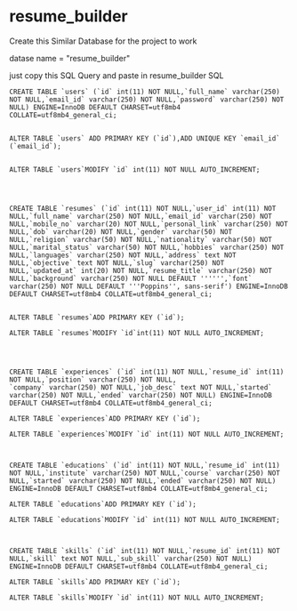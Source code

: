 ﻿# resume_builder


Create this Similar Database for the project to work 

datase name  = "resume_builder"

just copy this SQL Query and paste in resume_builder SQL 

    CREATE TABLE `users` (`id` int(11) NOT NULL,`full_name` varchar(250) NOT NULL,`email_id` varchar(250) NOT NULL,`password` varchar(250) NOT NULL) ENGINE=InnoDB DEFAULT CHARSET=utf8mb4 COLLATE=utf8mb4_general_ci;


    ALTER TABLE `users` ADD PRIMARY KEY (`id`),ADD UNIQUE KEY `email_id` (`email_id`);


    ALTER TABLE `users`MODIFY `id` int(11) NOT NULL AUTO_INCREMENT;




    CREATE TABLE `resumes` (`id` int(11) NOT NULL,`user_id` int(11) NOT NULL,`full_name` varchar(250) NOT NULL,`email_id` varchar(250) NOT NULL,`mobile_no` varchar(20) NOT NULL,`personal_link` varchar(250) NOT NULL,`dob` varchar(20) NOT NULL,`gender` varchar(50) NOT NULL,`religion` varchar(50) NOT NULL,`nationality` varchar(50) NOT NULL,`marital_status` varchar(50) NOT NULL,`hobbies` varchar(250) NOT NULL,`languages` varchar(250) NOT NULL,`address` text NOT NULL,`objective` text NOT NULL,`slug` varchar(250) NOT NULL,`updated_at` int(20) NOT NULL,`resume_title` varchar(250) NOT NULL,`background` varchar(250) NOT NULL DEFAULT '''''',`font` varchar(250) NOT NULL DEFAULT '''Poppins'', sans-serif') ENGINE=InnoDB DEFAULT CHARSET=utf8mb4 COLLATE=utf8mb4_general_ci;
    
    
    ALTER TABLE `resumes`ADD PRIMARY KEY (`id`);
    
    ALTER TABLE `resumes`MODIFY `id`int(11) NOT NULL AUTO_INCREMENT;




    CREATE TABLE `experiences` (`id` int(11) NOT NULL,`resume_id` int(11) NOT NULL,`position` varchar(250) NOT NULL,
    `company` varchar(250) NOT NULL,`job_desc` text NOT NULL,`started` varchar(250) NOT NULL,`ended` varchar(250) NOT NULL) ENGINE=InnoDB DEFAULT CHARSET=utf8mb4 COLLATE=utf8mb4_general_ci;
    
    ALTER TABLE `experiences`ADD PRIMARY KEY (`id`);
    
    ALTER TABLE `experiences`MODIFY `id` int(11) NOT NULL AUTO_INCREMENT;



    CREATE TABLE `educations` (`id` int(11) NOT NULL,`resume_id` int(11) NOT NULL,`institute` varchar(250) NOT NULL,`course` varchar(250) NOT NULL,`started` varchar(250) NOT NULL,`ended` varchar(250) NOT NULL) ENGINE=InnoDB DEFAULT CHARSET=utf8mb4 COLLATE=utf8mb4_general_ci;
    
    ALTER TABLE `educations`ADD PRIMARY KEY (`id`);
    
    ALTER TABLE `educations`MODIFY `id` int(11) NOT NULL AUTO_INCREMENT;



    CREATE TABLE `skills` (`id` int(11) NOT NULL,`resume_id` int(11) NOT NULL,`skill` text NOT NULL,`sub_skill` varchar(250) NOT NULL) ENGINE=InnoDB DEFAULT CHARSET=utf8mb4 COLLATE=utf8mb4_general_ci;
    
    ALTER TABLE `skills`ADD PRIMARY KEY (`id`);
    
    ALTER TABLE `skills`MODIFY `id` int(11) NOT NULL AUTO_INCREMENT;

